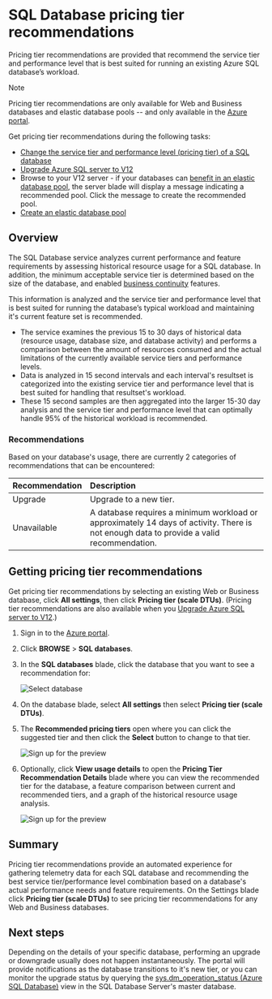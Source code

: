<properties 
   pageTitle="Pricing tier recommendations for Azure SQL Database" 
   description="When changing pricing tiers in the Azure portal, pricing tier recommendations are provided that recommend the tier that is best suited for running an existing Azure SQL Database’s workload. Pricing tiers describe the service tier and performance level of a SQL database." 
   services="sql-database" 
   documentationCenter="" 
   authors="stevestein" 
   manager="jeffreyg" 
   editor="monicar"/>

<tags
   ms.service="sql-database"
   ms.devlang="na"
   ms.topic="article"
   ms.tgt_pltfrm="na"
   ms.workload="data-management" 
   ms.date="01/28/2015"
   ms.author="sstein"/>

# SQL Database pricing tier recommendations
 Pricing tier recommendations are provided that recommend the service tier and performance level that is best suited for running an existing Azure SQL database’s workload.

> [!NOTE]
> Pricing tier recommendations are only available for Web and Business databases and elastic database pools -- and only available in the [Azure portal](https://portal.azure.com/).
> 
> 
Get pricing tier recommendations during the following tasks:

* [Change the service tier and performance level (pricing tier) of a SQL database](sql-database-scale-up.md)
* [Upgrade Azure SQL server to V12](sql-database-v12-upgrade.md)
* Browse to your V12 server - if your databases can [benefit in an elastic database pool](sql-database-elastic-pool-portal.md#recommended-elastic-database-pools), the server blade will display a message indicating a recommended pool. Click the message to create the recommended pool.
* [Create an elastic database pool](sql-database-elastic-pool.md#elastic-database-pool-pricing-tier-recommendations)

## Overview
The SQL Database service analyzes current performance and feature requirements by assessing historical resource usage for a SQL database. In addition, the minimum acceptable service tier is determined based on the size of the database, and enabled [business continuity](sql-database-business-continuity.md) features. 

This information is analyzed and the service tier and performance level that is best suited for running the database’s typical workload and maintaining it's current feature set is recommended.

* The service examines the previous 15 to 30 days of historical data (resource usage, database size, and database activity) and performs a comparison between the amount of resources consumed and the actual limitations of the currently available service tiers and performance levels.
* Data is analyzed in 15 second intervals and each interval's resultset is categorized into the existing service tier and performance level that is best suited for handling that resultset's workload.
* These 15 second samples are then aggregated into the larger 15-30 day analysis and the service tier and performance level that can optimally handle 95% of the historical workload is recommended.

### Recommendations
Based on your database's usage, there are currently 2 categories of recommendations that can be encountered:

| Recommendation | Description |
|:--- |:--- |
| Upgrade |Upgrade to a new tier. |
| Unavailable |A database requires a minimum workload or approximately 14 days of activity. There is not enough data to provide a valid recommendation. |

## Getting pricing tier recommendations
Get pricing tier recommendations by selecting an existing Web or Business database, click **All settings**, then click **Pricing tier (scale DTUs)**. (Pricing tier recommendations are also available when you [Upgrade Azure SQL server to V12](sql-database-v12-upgrade.md).)

1. Sign in to the [Azure portal](https://portal.azure.com/).
2. Click **BROWSE** > **SQL databases**.
3. In the **SQL databases** blade, click the database that you want to see a recommendation for:

    ![Select database][1]

4. On the database blade, select **All settings** then select **Pricing tier (scale DTUs)**.


1. The **Recommended pricing tiers** open where you can click the suggested tier and then click the **Select** button to change to that tier.

    ![Sign up for the preview][4]

2. Optionally, click **View usage details** to open the **Pricing Tier Recommendation Details** blade where you can view the recommended tier for the database, a feature comparison between current and recommended tiers, and a graph of the  historical resource usage analysis.

    ![Sign up for the preview][5]


## Summary
Pricing tier recommendations provide an automated experience for gathering telemetry data for each SQL database and recommending the best service tier/performance level combination based on a database's actual performance needs and feature requirements. On the Settings blade click **Pricing tier (scale DTUs)** to see pricing tier recommendations for any Web and Business databases.

## Next steps
Depending on the details of your specific database, performing an upgrade or downgrade usually does not happen instantaneously. The portal will provide notifications as the database transitions to it's new tier, or you can monitor the upgrade status by querying the [sys.dm_operation_status (Azure SQL Database)](https://msdn.microsoft.com/library/dn270022.aspx) view in the SQL Database Server's master database.

<!--Image references-->

[1]: ./media/sql-database-service-tier-advisor/select-database.png
[4]: ./media/sql-database-service-tier-advisor/choose-pricing-tier.png
[5]: ./media/sql-database-service-tier-advisor/usage-details.png


